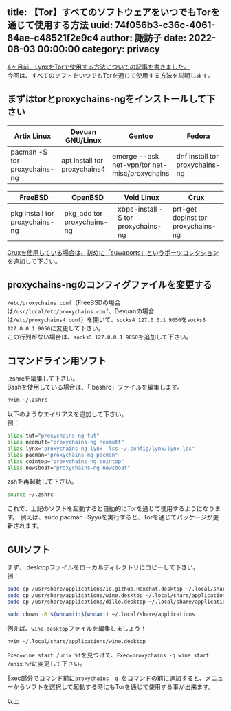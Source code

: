 title: 【Tor】すべてのソフトウェアをいつでもTorを通じて使用する方法
uuid: 74f056b3-c36c-4061-84ae-c48521f2e9c4
author: 諏訪子
date: 2022-08-03 00:00:00
category: privacy
----
[4ヶ月前、LynxをTorで使用する方法についての記事を書きました。](/blog/lynx-tor-and-utf8-use-way.xhtml)\
今回は、すべてのソフトをいつでもTorを通じて使用する方法を説明します。

## まずはtorとproxychains-ngをインストールして下さい

|          Artix Linux         |       Devuan GNU/Linux       |                     Gentoo                    |             Fedora             |
| ---------------------------- | ---------------------------- | --------------------------------------------- | ------------------------------ |
| pacman -S tor proxychains-ng | apt install tor proxychains4 | emerge --ask net-vpn/tor net-misc/proxychains | dnf install tor proxychains-ng |

|             FreeBSD            |           OpenBSD          |             Void Linux             |                 Crux               |
| ------------------------------ | -------------------------- | ---------------------------------- | ---------------------------------- |
| pkg install tor proxychains-ng | pkg_add tor proxychains-ng | xbps-install -S tor proxychains-ng | prt-get depinst tor proxychains-ng |

[Cruxを使用している場合は、初めに「suwaports」というポーツコレクションを追加して下さい。](https://crux.ninja/portdb/collection/suwaports/)

## proxychains-ngのコンフィグファイルを変更する

`/etc/proxychains.conf`（FreeBSDの場合は`/usr/local/etc/proxychains.conf`、Devuanの場合は`/etc/proxychains4.conf`）を開いて、`socks4 127.0.0.1 9050`を`socks5 127.0.0.1 9050`に変更して下さい。\
この行列がない場合は、`socks5 127.0.0.1 9050`を追加して下さい。

## コマンドライン用ソフト

.zshrcを編集して下さい。\
Bashを使用している場合は、「.bashrc」ファイルを編集します。

```sh
nvim ~/.zshrc
```

以下のようなエイリアスを追加して下さい。\
例：

```sh
alias tut="proxychains-ng tut"
alias neomutt="proxychains-ng neomutt"
alias lynx="proxychains-ng lynx -lss ~/.config/lynx/lynx.lss"
alias pacman="proxychains-ng pacman"
alias cointop="proxychains-ng cointop"
alias newsboat="proxychains-ng newsboat"
```

zshを再起動して下さい。

```sh
source ~/.zshrc
```

これで、上記のソフトを起動すると自動的にTorを通じて使用するようになります。
例えば、sudo pacman -Syyuを実行すると、Torを通じてパッケージが更新されます。

## GUIソフト

まず、.desktopファイルをローカルディレクトリにコピーして下さい。\
例：

```sh
sudo cp /usr/share/applications/io.github.Hexchat.desktop ~/.local/share/applications
sudo cp /usr/share/applications/wine.desktop ~/.local/share/applications
sudo cp /usr/share/applications/dillo.desktop ~/.local/share/applications

sudo chown -R $(whoami):$(whoami) ~/.local/share/applications
```

例えば、`wine.desktop`ファイルを編集しましょう！

```sh
nvim ~/.local/share/applications/wine.desktop
```

`Exec=wine start /unix %f`を見つけて、`Exec=proxychains -q wine start /unix %f`に変更して下さい。

Exec部分でコマンド前に`proxychains -q `をコマンドの前に追加すると、メニューからソフトを選択して起動する時にもTorを通じて使用する事が出来ます。

以上

